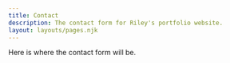 ```yaml
---
title: Contact
description: The contact form for Riley's portfolio website.
layout: layouts/pages.njk
---
```


Here is where the contact form will be. 